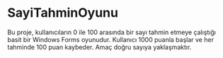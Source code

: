 # SayiTahminOyunu
Bu proje, kullanıcıların 0 ile 100 arasında bir sayı tahmin etmeye çalıştığı basit bir Windows Forms oyunudur.   Kullanıcı 1000 puanla başlar ve her tahminde 100 puan kaybeder. Amaç doğru sayıya yaklaşmaktır.
